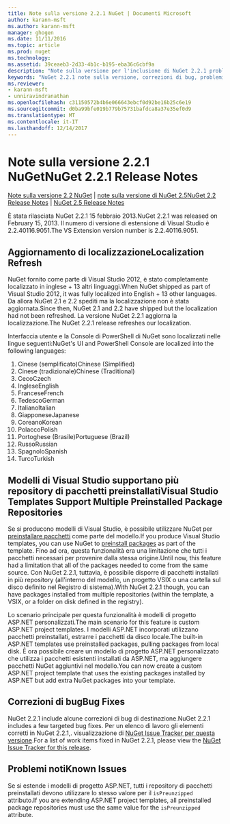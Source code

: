 ```yaml
---
title: Note sulla versione 2.2.1 NuGet | Documenti Microsoft
author: karann-msft
ms.author: karann-msft
manager: ghogen
ms.date: 11/11/2016
ms.topic: article
ms.prod: nuget
ms.technology: 
ms.assetid: 39ceaeb3-2d33-4b1c-b195-eba36c6cbf9a
description: "Note sulla versione per l'inclusione di NuGet 2.2.1 problemi noti, correzioni di bug, le funzionalità aggiunte e dcr."
keywords: "NuGet 2.2.1 note sulla versione, correzioni di bug, problemi noti, aggiunta di funzionalità, eseguire"
ms.reviewer:
- karann-msft
- unniravindranathan
ms.openlocfilehash: c31150572b4b6e066643ebcf0d92be16b25c6e19
ms.sourcegitcommit: d0ba99bfe019b779b75731bafdca8a37e35ef0d9
ms.translationtype: MT
ms.contentlocale: it-IT
ms.lasthandoff: 12/14/2017
---
```

# <a name="nuget-221-release-notes"></a><span data-ttu-id="688a1-104">Note sulla versione 2.2.1 NuGet</span><span class="sxs-lookup"><span data-stu-id="688a1-104">NuGet 2.2.1 Release Notes</span></span>

<span data-ttu-id="688a1-105">[Note sulla versione 2.2 NuGet](../release-notes/nuget-2.2.md) | [note sulla versione di NuGet 2.5](../release-notes/nuget-2.5.md)</span><span class="sxs-lookup"><span data-stu-id="688a1-105">[NuGet 2.2 Release Notes](../release-notes/nuget-2.2.md) | [NuGet 2.5 Release Notes](../release-notes/nuget-2.5.md)</span></span>

<span data-ttu-id="688a1-106">È stata rilasciata NuGet 2.2.1 15 febbraio 2013.</span><span class="sxs-lookup"><span data-stu-id="688a1-106">NuGet 2.2.1 was released on February 15, 2013.</span></span>  <span data-ttu-id="688a1-107">Il numero di versione di estensione di Visual Studio è 2.2.40116.9051.</span><span class="sxs-lookup"><span data-stu-id="688a1-107">The VS Extension version number is 2.2.40116.9051.</span></span>

## <a name="localization-refresh"></a><span data-ttu-id="688a1-108">Aggiornamento di localizzazione</span><span class="sxs-lookup"><span data-stu-id="688a1-108">Localization Refresh</span></span>
<span data-ttu-id="688a1-109">NuGet fornito come parte di Visual Studio 2012, è stato completamente localizzato in inglese + 13 altri linguaggi.</span><span class="sxs-lookup"><span data-stu-id="688a1-109">When NuGet shipped as part of Visual Studio 2012, it was fully localized into English + 13 other languages.</span></span>  <span data-ttu-id="688a1-110">Da allora NuGet 2.1 e 2.2 spediti ma la localizzazione non è stata aggiornata.</span><span class="sxs-lookup"><span data-stu-id="688a1-110">Since then, NuGet 2.1 and 2.2 have shipped but the localization had not been refreshed.</span></span>  <span data-ttu-id="688a1-111">La versione NuGet 2.2.1 aggiorna la localizzazione.</span><span class="sxs-lookup"><span data-stu-id="688a1-111">The NuGet 2.2.1 release refreshes our localization.</span></span>

<span data-ttu-id="688a1-112">Interfaccia utente e la Console di PowerShell di NuGet sono localizzati nelle lingue seguenti:</span><span class="sxs-lookup"><span data-stu-id="688a1-112">NuGet's UI and PowerShell Console are localized into the following languages:</span></span>

1. <span data-ttu-id="688a1-113">Cinese (semplificato)</span><span class="sxs-lookup"><span data-stu-id="688a1-113">Chinese (Simplified)</span></span>
1. <span data-ttu-id="688a1-114">Cinese (tradizionale)</span><span class="sxs-lookup"><span data-stu-id="688a1-114">Chinese (Traditional)</span></span>
1. <span data-ttu-id="688a1-115">Ceco</span><span class="sxs-lookup"><span data-stu-id="688a1-115">Czech</span></span>
1. <span data-ttu-id="688a1-116">Inglese</span><span class="sxs-lookup"><span data-stu-id="688a1-116">English</span></span>
1. <span data-ttu-id="688a1-117">Francese</span><span class="sxs-lookup"><span data-stu-id="688a1-117">French</span></span>
1. <span data-ttu-id="688a1-118">Tedesco</span><span class="sxs-lookup"><span data-stu-id="688a1-118">German</span></span>
1. <span data-ttu-id="688a1-119">Italiano</span><span class="sxs-lookup"><span data-stu-id="688a1-119">Italian</span></span>
1. <span data-ttu-id="688a1-120">Giapponese</span><span class="sxs-lookup"><span data-stu-id="688a1-120">Japanese</span></span>
1. <span data-ttu-id="688a1-121">Coreano</span><span class="sxs-lookup"><span data-stu-id="688a1-121">Korean</span></span>
1. <span data-ttu-id="688a1-122">Polacco</span><span class="sxs-lookup"><span data-stu-id="688a1-122">Polish</span></span>
1. <span data-ttu-id="688a1-123">Portoghese (Brasile)</span><span class="sxs-lookup"><span data-stu-id="688a1-123">Portuguese (Brazil)</span></span>
1. <span data-ttu-id="688a1-124">Russo</span><span class="sxs-lookup"><span data-stu-id="688a1-124">Russian</span></span>
1. <span data-ttu-id="688a1-125">Spagnolo</span><span class="sxs-lookup"><span data-stu-id="688a1-125">Spanish</span></span>
1. <span data-ttu-id="688a1-126">Turco</span><span class="sxs-lookup"><span data-stu-id="688a1-126">Turkish</span></span>

## <a name="visual-studio-templates-support-multiple-preinstalled-package-repositories"></a><span data-ttu-id="688a1-127">Modelli di Visual Studio supportano più repository di pacchetti preinstallati</span><span class="sxs-lookup"><span data-stu-id="688a1-127">Visual Studio Templates Support Multiple Preinstalled Package Repositories</span></span>
<span data-ttu-id="688a1-128">Se si producono modelli di Visual Studio, è possibile utilizzare NuGet per [preinstallare pacchetti](../visual-studio-extensibility/visual-studio-templates.md) come parte del modello.</span><span class="sxs-lookup"><span data-stu-id="688a1-128">If you produce Visual Studio templates, you can use NuGet to [preinstall packages](../visual-studio-extensibility/visual-studio-templates.md) as part of the template.</span></span>  <span data-ttu-id="688a1-129">Fino ad ora, questa funzionalità era una limitazione che tutti i pacchetti necessari per provenire dalla stessa origine.</span><span class="sxs-lookup"><span data-stu-id="688a1-129">Until now, this feature had a limitation that all of the packages needed to come from the same source.</span></span>  <span data-ttu-id="688a1-130">Con NuGet 2.2.1, tuttavia, è possibile disporre di pacchetti installati in più repository (all'interno del modello, un progetto VSIX o una cartella sul disco definito nel Registro di sistema).</span><span class="sxs-lookup"><span data-stu-id="688a1-130">With NuGet 2.2.1 though, you can have packages installed from multiple repositories (within the template, a VSIX, or a folder on disk defined in the registry).</span></span>

<span data-ttu-id="688a1-131">Lo scenario principale per questa funzionalità è modelli di progetto ASP.NET personalizzati.</span><span class="sxs-lookup"><span data-stu-id="688a1-131">The main scenario for this feature is custom ASP.NET project templates.</span></span>  <span data-ttu-id="688a1-132">I modelli ASP.NET incorporati utilizzano pacchetti preinstallati, estrarre i pacchetti da disco locale.</span><span class="sxs-lookup"><span data-stu-id="688a1-132">The built-in ASP.NET templates use preinstalled packages, pulling packages from local disk.</span></span>  <span data-ttu-id="688a1-133">È ora possibile creare un modello di progetto ASP.NET personalizzato che utilizza i pacchetti esistenti installati da ASP.NET, ma aggiungere pacchetti NuGet aggiuntivi nel modello.</span><span class="sxs-lookup"><span data-stu-id="688a1-133">You can now create a custom ASP.NET project template that uses the existing packages installed by ASP.NET but add extra NuGet packages into your template.</span></span>

## <a name="bug-fixes"></a><span data-ttu-id="688a1-134">Correzioni di bug</span><span class="sxs-lookup"><span data-stu-id="688a1-134">Bug Fixes</span></span>
<span data-ttu-id="688a1-135">NuGet 2.2.1 include alcune correzioni di bug di destinazione.</span><span class="sxs-lookup"><span data-stu-id="688a1-135">NuGet 2.2.1 includes a few targeted bug fixes.</span></span> <span data-ttu-id="688a1-136">Per un elenco di lavoro gli elementi corretti in NuGet 2.2.1,. visualizzazione di [NuGet Issue Tracker per questa versione](http://nuget.codeplex.com/workitem/list/advanced?keyword=&status=Closed&type=All&priority=All&release=NuGet%202.2.1&assignedTo=All&component=All&sortField=LastUpdatedDate&sortDirection=Descending&page=0).</span><span class="sxs-lookup"><span data-stu-id="688a1-136">For a list of work items fixed in NuGet 2.2.1, please view the [NuGet Issue Tracker for this release](http://nuget.codeplex.com/workitem/list/advanced?keyword=&status=Closed&type=All&priority=All&release=NuGet%202.2.1&assignedTo=All&component=All&sortField=LastUpdatedDate&sortDirection=Descending&page=0).</span></span>


## <a name="known-issues"></a><span data-ttu-id="688a1-137">Problemi noti</span><span class="sxs-lookup"><span data-stu-id="688a1-137">Known Issues</span></span>

<span data-ttu-id="688a1-138">Se si estende i modelli di progetto ASP.NET, tutti i repository di pacchetti preinstallati devono utilizzare lo stesso valore per il `isPreunzipped` attributo.</span><span class="sxs-lookup"><span data-stu-id="688a1-138">If you are extending ASP.NET project templates, all preinstalled package repositories must use the same value for the `isPreunzipped` attribute.</span></span>
